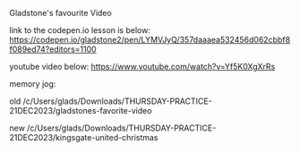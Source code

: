 Gladstone's favourite Video

link to the codepen.io lesson is below:
https://codepen.io/gladstone2/pen/LYMVJyQ/357daaaea532456d062cbbf8f089ed74?editors=1100

youtube video below:
https://www.youtube.com/watch?v=Yf5K0XgXrRs

memory jog:

old
/c/Users/glads/Downloads/THURSDAY-PRACTICE-21DEC2023/gladstones-favorite-video

new
/c/Users/glads/Downloads/THURSDAY-PRACTICE-21DEC2023/kingsgate-united-christmas
